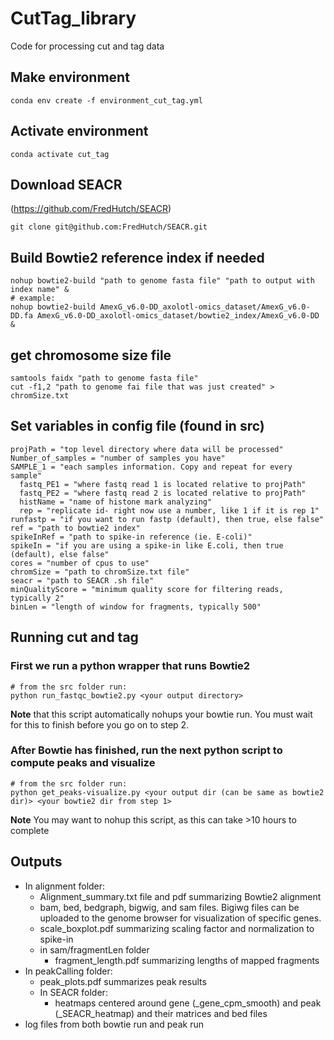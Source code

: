 # CutTag_library
Code for processing cut and tag data

## Make environment
```
conda env create -f environment_cut_tag.yml
```
## Activate environment
```
conda activate cut_tag
```
## Download SEACR 
(https://github.com/FredHutch/SEACR)
```
git clone git@github.com:FredHutch/SEACR.git
```
## Build Bowtie2 reference index if needed
```
nohup bowtie2-build "path to genome fasta file" "path to output with index name" &
# example:
nohup bowtie2-build AmexG_v6.0-DD_axolotl-omics_dataset/AmexG_v6.0-DD.fa AmexG_v6.0-DD_axolotl-omics_dataset/bowtie2_index/AmexG_v6.0-DD &
```
## get chromosome size file
```
samtools faidx "path to genome fasta file"
cut -f1,2 "path to genome fai file that was just created" > chromSize.txt
```
## Set variables in config file (found in src)
```
projPath = "top level directory where data will be processed"
Number_of_samples = "number of samples you have"
SAMPLE_1 = "each samples information. Copy and repeat for every sample"
  fastq_PE1 = "where fastq read 1 is located relative to projPath"
  fastq_PE2 = "where fastq read 2 is located relative to projPath"
  histName = "name of histone mark analyzing"
  rep = "replicate id- right now use a number, like 1 if it is rep 1"
runfastp = "if you want to run fastp (default), then true, else false"
ref = "path to bowtie2 index"
spikeInRef = "path to spike-in reference (ie. E-coli)"
spikeIn = "if you are using a spike-in like E.coli, then true (default), else false"
cores = "number of cpus to use"
chromSize = "path to chromSize.txt file"
seacr = "path to SEACR .sh file"
minQualityScore = "minimum quality score for filtering reads, typically 2"
binLen = "length of window for fragments, typically 500"
```

## Running cut and tag

### First we run a python wrapper that runs Bowtie2
```
# from the src folder run:
python run_fastqc_bowtie2.py <your output directory>
```
**Note** that this script automatically nohups your bowtie run. You must wait for this to finish before you go on to step 2.

### After Bowtie has finished, run the next python script to compute peaks and visualize
```
# from the src folder run:
python get_peaks-visualize.py <your output dir (can be same as bowtie2 dir)> <your bowtie2 dir from step 1> 
```
**Note** You may want to nohup this script, as this can take >10 hours to complete

## Outputs
* In alignment folder:
  * Alignment_summary.txt file and pdf summarizing Bowtie2 alignment
  * bam, bed, bedgraph, bigwig, and sam files. Bigiwg files can be uploaded to the genome browser for visualization of specific genes.
  * scale_boxplot.pdf summarizing scaling factor and normalization to spike-in
  * in sam/fragmentLen folder
    * fragment_length.pdf summarizing lengths of mapped fragments
* In peakCalling folder:
  * peak_plots.pdf summarizes peak results
  * In SEACR folder:
    * heatmaps centered around gene (_gene_cpm_smooth) and peak (_SEACR_heatmap) and their matrices and bed files
* log files from both bowtie run and peak run


